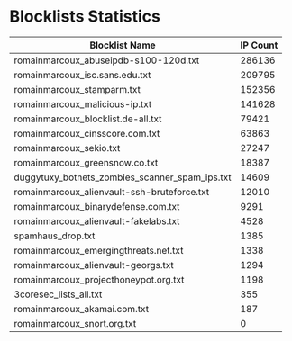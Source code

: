 # Blocklists Statistics
| Blocklist Name | IP Count |
|----|----|
| romainmarcoux_abuseipdb-s100-120d.txt | 286136 |
| romainmarcoux_isc.sans.edu.txt | 209795 |
| romainmarcoux_stamparm.txt | 152356 |
| romainmarcoux_malicious-ip.txt | 141628 |
| romainmarcoux_blocklist.de-all.txt | 79421 |
| romainmarcoux_cinsscore.com.txt | 63863 |
| romainmarcoux_sekio.txt | 27247 |
| romainmarcoux_greensnow.co.txt | 18387 |
| duggytuxy_botnets_zombies_scanner_spam_ips.txt | 14609 |
| romainmarcoux_alienvault-ssh-bruteforce.txt | 12010 |
| romainmarcoux_binarydefense.com.txt | 9291 |
| romainmarcoux_alienvault-fakelabs.txt | 4528 |
| spamhaus_drop.txt | 1385 |
| romainmarcoux_emergingthreats.net.txt | 1338 |
| romainmarcoux_alienvault-georgs.txt | 1294 |
| romainmarcoux_projecthoneypot.org.txt | 1198 |
| 3coresec_lists_all.txt | 355 |
| romainmarcoux_akamai.com.txt | 187 |
| romainmarcoux_snort.org.txt | 0 |
